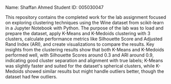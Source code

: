Name: Shaffan Ahmed Student ID: 005030047


This repository contains the completed work for the lab assignment focused on exploring clustering techniques using the Wine dataset from scikit-learn in a Jupyter Notebook with Python. The purpose of the lab was to load and prepare the dataset, apply K-Means and K-Medoids clustering with 3 clusters, calculate performance metrics like Silhouette Score and Adjusted Rand Index (ARI), and create visualizations to compare the results. Key insights from the clustering results show that both K-Means and K-Medoids performed well, with Silhouette Scores around 0.3 and ARI around 0.9, indicating good cluster separation and alignment with true labels; K-Means was slightly faster and suited for the dataset's spherical clusters, while K-Medoids showed similar results but might handle outliers better, though the dataset had few outliers.
